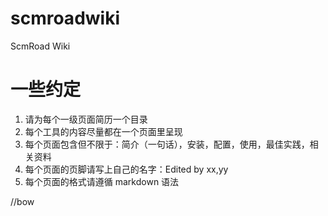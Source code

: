 # scmroadwiki
ScmRoad Wiki

# 一些约定
1. 请为每个一级页面简历一个目录
2. 每个工具的内容尽量都在一个页面里呈现
3. 每个页面包含但不限于：简介（一句话），安装，配置，使用，最佳实践，相关资料
4. 每个页面的页脚请写上自己的名字：Edited by xx,yy
5. 每个页面的格式请遵循 markdown 语法

//bow
